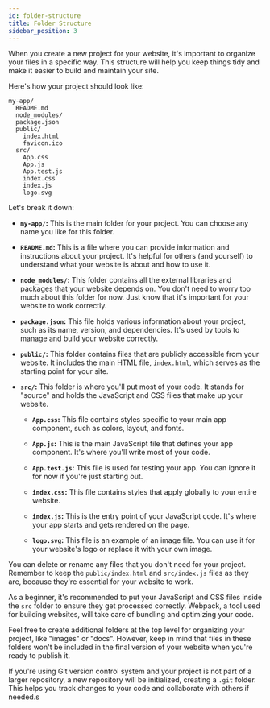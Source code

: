 ```yaml
---
id: folder-structure
title: Folder Structure
sidebar_position: 3
---
```


When you create a new project for your website, it's important to organize your files in a specific way. This structure will help you keep things tidy and make it easier to build and maintain your site.

Here's how your project should look like:

```
my-app/
  README.md
  node_modules/
  package.json
  public/
    index.html
    favicon.ico
  src/
    App.css
    App.js
    App.test.js
    index.css
    index.js
    logo.svg
```

Let's break it down:

- **`my-app/`:** This is the main folder for your project. You can choose any name you like for this folder.

- **`README.md`:** This is a file where you can provide information and instructions about your project. It's helpful for others (and yourself) to understand what your website is about and how to use it.

- **`node_modules/`:** This folder contains all the external libraries and packages that your website depends on. You don't need to worry too much about this folder for now. Just know that it's important for your website to work correctly.

- **`package.json`:** This file holds various information about your project, such as its name, version, and dependencies. It's used by tools to manage and build your website correctly.

- **`public/`:** This folder contains files that are publicly accessible from your website. It includes the main HTML file, `index.html`, which serves as the starting point for your site.

- **`src/`:** This folder is where you'll put most of your code. It stands for "source" and holds the JavaScript and CSS files that make up your website.

  - **`App.css`:** This file contains styles specific to your main app component, such as colors, layout, and fonts.

  - **`App.js`:** This is the main JavaScript file that defines your app component. It's where you'll write most of your code.

  - **`App.test.js`:** This file is used for testing your app. You can ignore it for now if you're just starting out.

  - **`index.css`:** This file contains styles that apply globally to your entire website.

  - **`index.js`:** This is the entry point of your JavaScript code. It's where your app starts and gets rendered on the page.

  - **`logo.svg`:** This file is an example of an image file. You can use it for your website's logo or replace it with your own image.

You can delete or rename any files that you don't need for your project. Remember to keep the `public/index.html` and `src/index.js` files as they are, because they're essential for your website to work.

As a beginner, it's recommended to put your JavaScript and CSS files inside the `src` folder to ensure they get processed correctly. Webpack, a tool used for building websites, will take care of bundling and optimizing your code.

Feel free to create additional folders at the top level for organizing your project, like "images" or "docs". However, keep in mind that files in these folders won't be included in the final version of your website when you're ready to publish it.

If you're using Git version control system and your project is not part of a larger repository, a new repository will be initialized, creating a `.git` folder. This helps you track changes to your code and collaborate with others if needed.s